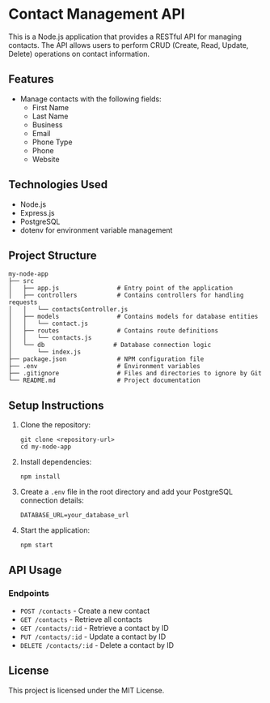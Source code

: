 # Contact Management API

This is a Node.js application that provides a RESTful API for managing contacts. The API allows users to perform CRUD (Create, Read, Update, Delete) operations on contact information.

## Features

- Manage contacts with the following fields:
  - First Name
  - Last Name
  - Business
  - Email
  - Phone Type
  - Phone
  - Website

## Technologies Used

- Node.js
- Express.js
- PostgreSQL
- dotenv for environment variable management

## Project Structure

```
my-node-app
├── src
│   ├── app.js                # Entry point of the application
│   ├── controllers           # Contains controllers for handling requests
│   │   └── contactsController.js
│   ├── models                # Contains models for database entities
│   │   └── contact.js
│   ├── routes                # Contains route definitions
│   │   └── contacts.js
│   └── db                   # Database connection logic
│       └── index.js
├── package.json              # NPM configuration file
├── .env                      # Environment variables
├── .gitignore                # Files and directories to ignore by Git
└── README.md                 # Project documentation
```

## Setup Instructions

1. Clone the repository:
   ```
   git clone <repository-url>
   cd my-node-app
   ```

2. Install dependencies:
   ```
   npm install
   ```

3. Create a `.env` file in the root directory and add your PostgreSQL connection details:
   ```
   DATABASE_URL=your_database_url
   ```

4. Start the application:
   ```
   npm start
   ```

## API Usage

### Endpoints

- `POST /contacts` - Create a new contact
- `GET /contacts` - Retrieve all contacts
- `GET /contacts/:id` - Retrieve a contact by ID
- `PUT /contacts/:id` - Update a contact by ID
- `DELETE /contacts/:id` - Delete a contact by ID

## License

This project is licensed under the MIT License.